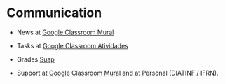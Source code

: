 Communication
====

- News at [Google Classroom Mural](https://classroom.google.com/u/3/c/NTQzODQyMzA5MTUz)

- Tasks at [Google Classroom Atividades](https://classroom.google.com/u/3/w/NTQzODQyMzA5MTUz/t/all)

- Grades [Suap](https://suap.ifrn.edu.br)

- Support at [Google Classroom Mural](https://classroom.google.com/u/3/c/NTQzODQyMzA5MTUz) and at Personal (DIATINF / IFRN).
